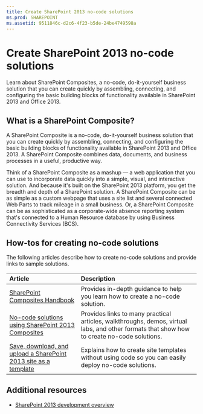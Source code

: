 ```yaml
---
title: Create SharePoint 2013 no-code solutions
ms.prod: SHAREPOINT
ms.assetid: 9511846c-d2c6-4f23-b5de-24be4749598a
---
```



# Create SharePoint 2013 no-code solutions
Learn about SharePoint Composites, a no-code, do-it-yourself business solution that you can create quickly by assembling, connecting, and configuring the basic building blocks of functionality available in SharePoint 2013 and Office 2013.
## What is a SharePoint Composite?
<a name="bk_whatiscomposite"> </a>

A SharePoint Composite is a no-code, do-it-yourself business solution that you can create quickly by assembling, connecting, and configuring the basic building blocks of functionality available in SharePoint 2013 and Office 2013. A SharePoint Composite combines data, documents, and business processes in a useful, productive way.
  
    
    
Think of a SharePoint Composite as a mashup — a web application that you can use to incorporate data quickly into a simple, visual, and interactive solution. And because it's built on the SharePoint 2013 platform, you get the breadth and depth of a SharePoint solution. A SharePoint Composite can be as simple as a custom webpage that uses a site list and several connected Web Parts to track mileage in a small business. Or, a SharePoint Composite can be as sophisticated as a corporate-wide absence reporting system that's connected to a Human Resource database by using Business Connectivity Services (BCS).
  
    
    

## How-tos for creating no-code solutions
<a name="bk_howtosfornocode"> </a>

The following articles describe how to create no-code solutions and provide links to sample solutions.
  
    
    


|**Article**|**Description**|
|:-----|:-----|
| [SharePoint Composites Handbook](sharepoint-composites-handbook.md) <br/> |Provides in-depth guidance to help you learn how to create a no-code solution.  <br/> |
| [No-code solutions using SharePoint 2013 Composites](http://technet.microsoft.com/en-us/sharepoint/dn594430) <br/> |Provides links to many practical articles, walkthroughs, demos, virtual labs, and other formats that show how to create no-code solutions.  <br/> |
| [Save, download, and upload a SharePoint 2013 site as a template](save-download-and-upload-a-sharepoint-site-as-a-template.md) <br/> |Explains how to create site templates without using code so you can easily deploy no-code solutions.  <br/> |
   

## Additional resources
<a name="bk_addresources"> </a>


-  [SharePoint 2013 development overview](sharepoint-development-overview.md)
    
  

  
    
    

